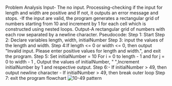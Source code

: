 Problem Analysis
Input- The no input.
Processing-checking if the input for length and width are positive and If not, it outputs an error message and stops.
-If the input are valid, the program generates a rectangular grid of numbers starting from 10 and increment by 1 for each cell which is constructed using nested loops.
Output-A rectangular grid of numbers with each row separated by a newline character.
Pseudocode:
Step 1: Start
Step 2: Declare variables length, width, initialNumber
Step 3: input the values of the length and width.
Step 4:If length <= 0 or width <= 0, then output "Invalid input. Please enter positive values for length and width.", and exit the program.
Step 5: Set initialNumber = 10
 For i = 0 to length - 1  and for j = 0 to width - 1 ,
Output the values of initialNumber, " ",Increment initialNumber by 1 and respective output.
Step 6:- If initialNumber > 49, then output newline character
             - If initialNumber > 49, then break outer loop
Step 7: exit the program
flowchart
![10-49 pattern](https://github.com/YohannesGezahegn/Binary-Bombers/assets/149233041/8f8650f0-d9b4-49f5-b28a-4867621829fd)

